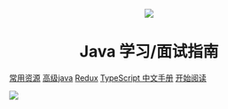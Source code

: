 <p align="center">
<img src="https://my-blog-to-use.oss-cn-beijing.aliyuncs.com/2019-3logo-透明.png" width=""/>
</p>

<h1 align="center">Java 学习/面试指南</h1>

[常用资源](https://shimo.im/docs/MuiACIg1HlYfVxrj/)
[高级java](<http://www.ruobiying.online/advanced-java/>)
[Redux](<https://cn.redux.js.org/>)
[TypeScript 中文手册](<https://typescript.bootcss.com/tutorials/react.html>)
[开始阅读](#java)

![](./media/pictures/rostyslav-savchyn-5joK905gcGc-unsplash.jpg)


